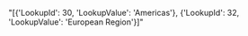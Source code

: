 "[{'LookupId': 30, 'LookupValue': 'Americas'}, {'LookupId': 32, 'LookupValue': 'European Region'}]"
